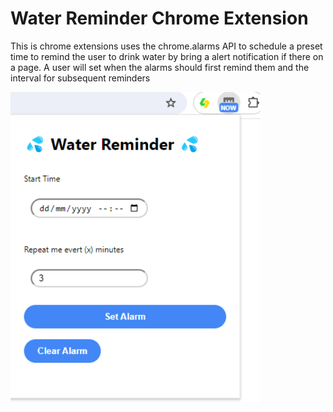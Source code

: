 # Water Reminder Chrome Extension
This is chrome extensions uses the chrome.alarms API to schedule a preset time to remind the user to drink water by bring a alert notification if there on a page. A user will set when the alarms should first remind them and the interval for subsequent reminders
 
<img src="./screenshot.png" alt="Screenshot" width="400" />